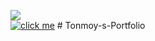 <img src="https://readme-typing-svg.herokuapp.com/?color=%23FFA500&lines=Personal+Porfolio+1"></img><br>
[![click me](https://img.shields.io/badge/Porfolio-click%20here-orange)](https://mte-tonmoy.github.io/SP-V/)
#   T o n m o y - s - P o r t f o l i o  
 